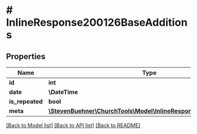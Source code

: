 # # InlineResponse200126BaseAdditions

## Properties

Name | Type | Description | Notes
------------ | ------------- | ------------- | -------------
**id** | **int** |  | [optional]
**date** | **\DateTime** |  | [optional]
**is_repeated** | **bool** |  | [optional]
**meta** | [**\StevenBuehner\ChurchTools\Model\InlineResponse200126BaseMeta**](InlineResponse200126BaseMeta.md) |  | [optional]

[[Back to Model list]](../../README.md#models) [[Back to API list]](../../README.md#endpoints) [[Back to README]](../../README.md)
